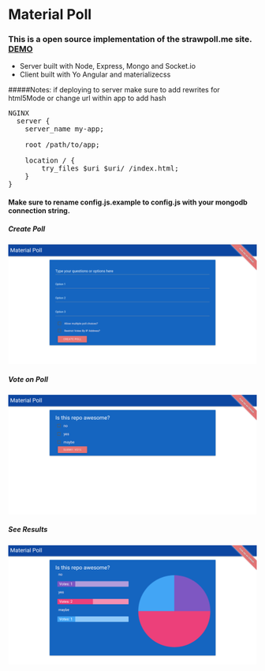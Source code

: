 # Material Poll
### This is a open source implementation of the strawpoll.me site. [DEMO](http://materialpoll.tk)
* Server built with Node, Express, Mongo and Socket.io
* Client built with Yo Angular and materializecss

#####Notes: if deploying to server make sure to add rewrites for html5Mode or change url within app to add hash
<pre>
NGINX
  server {
    server_name my-app;

    root /path/to/app;

    location / {
        try_files $uri $uri/ /index.html;
    }
}</pre>

#### Make sure to rename config.js.example to config.js with your mongodb connection string.

##### Create Poll
![Material Poll](img/material1.png?raw=true "Material Poll")
##### Vote on Poll
![Material Poll](img/material2.png?raw=true "Material Poll")
##### See Results
![Material Poll](img/material3.png?raw=true "Material Poll")
